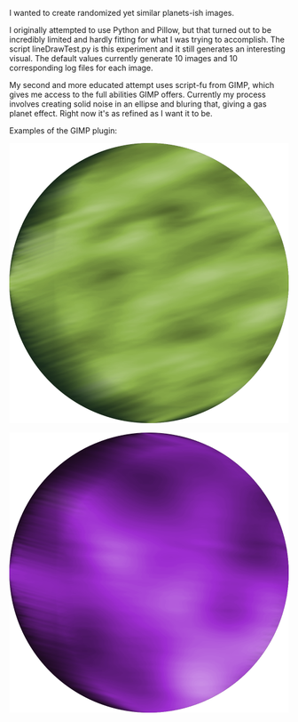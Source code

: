 I wanted to create randomized yet similar planets-ish images.

I originally attempted to use Python and Pillow, but that turned out to be incredibly limited and hardly fitting for what I was trying to accomplish.  The script lineDrawTest.py is this experiment and it still generates an interesting visual.  The default values currently generate 10 images and 10 corresponding log files for each image.

My second and more educated attempt uses script-fu from GIMP, which gives me access to the full abilities GIMP offers.  Currently my process involves creating solid noise in an ellipse and bluring that, giving a gas planet effect.  Right now it's as refined as I want it to be.

Examples of the GIMP plugin:

![Example 1](https://raw.githubusercontent.com/Horizonistic/Planetary-Producer/master/examples/example1.png)

![Example 2](https://raw.githubusercontent.com/Horizonistic/Planetary-Producer/master/examples/example2.png)